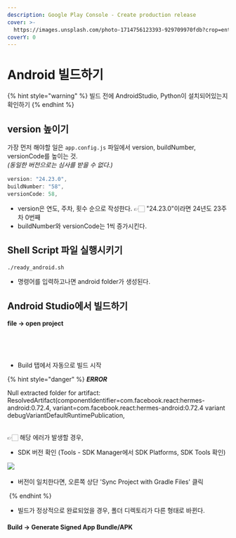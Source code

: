 ```yaml
---
description: Google Play Console - Create production release
cover: >-
  https://images.unsplash.com/photo-1714756123393-929709970fdb?crop=entropy&cs=srgb&fm=jpg&ixid=M3wxOTcwMjR8MHwxfHJhbmRvbXx8fHx8fHx8fDE3MTc1NTgwNTF8&ixlib=rb-4.0.3&q=85
coverY: 0
---
```


# Android 빌드하기

{% hint style="warning" %}
빌드 전에 AndroidStudio, Python이 설치되어있는지 확인하기
{% endhint %}

## version 높이기

가장 먼저 해야할 일은 `app.config.js` 파일에서 version, buildNumber, versionCode를 높이는 것.\
_(동일한 버전으로는 심사를 받을 수 없다.)_

```javascript
version: "24.23.0",
buildNumber: "58",
versionCode: 58,
```

* version은 연도, 주차, 횟수 순으로 작성한다. 👉🏻 "24.23.0"이라면 24년도 23주차 0번째
* buildNumber와 versionCode는 1씩 증가시킨다.&#x20;

## Shell Script 파일 실행시키기

```
./ready_android.sh
```

* 명령어를 입력하고나면 android folder가 생성된다.&#x20;

## Android Studio에서 빌드하기

**file -> open project**

<div align="left">

<figure><img src="../.gitbook/assets/스크린샷 2024-06-05 오후 12.49.22.png" alt="" width="375"><figcaption></figcaption></figure>

</div>

<figure><img src="../.gitbook/assets/스크린샷 2024-06-05 오후 12.53.11.png" alt=""><figcaption></figcaption></figure>

* Build 탭에서 자동으로 빌드 시작

{% hint style="danger" %}
_**ERROR**_

Null extracted folder for artifact: ResolvedArtifact(componentIdentifier=com.facebook.react:hermes-android:0.72.4, variant=com.facebook.react:hermes-android:0.72.4 variant debugVariantDefaultRuntimePublication,

\
👉🏻 해당 에러가 발생할 경우, &#x20;

* SDK 버전 확인 (Tools - SDK Manager에서 SDK Platforms, SDK Tools 확인)

&#x20;![](<../.gitbook/assets/스크린샷 2024-06-05 오후 12.58.33.png>)

* 버전이 일치한다면, 오른쪽 상단 'Sync Project with Gradle Files' 클릭

<img src="../.gitbook/assets/스크린샷 2024-06-05 오후 12.56.01.png" alt="" data-size="original">
{% endhint %}

* 빌드가 정상적으로 완료되었을 경우, 폴더 디렉토리가 다른 형태로 바뀐다.&#x20;



#### Build -> Generate Signed App Bundle/APK&#x20;

<figure><img src="../.gitbook/assets/스크린샷 2024-06-05 오후 1.01.42.png" alt=""><figcaption></figcaption></figure>













